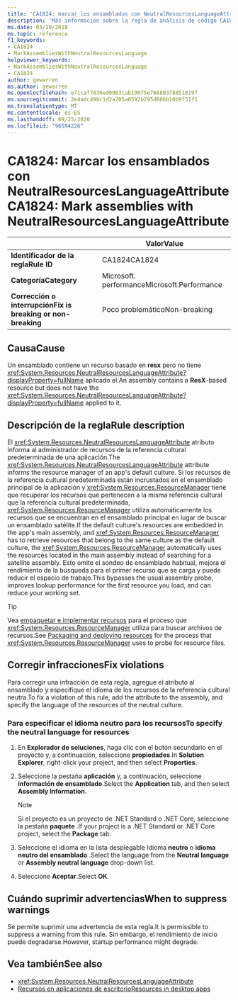 ```yaml
---
title: 'CA1824: marcar los ensamblados con NeutralResourcesLanguageAttribute (análisis de código)'
description: 'Más información sobre la regla de análisis de código CA1824: marcar los ensamblados con NeutralResourcesLanguageAttribute'
ms.date: 03/29/2018
ms.topic: reference
f1_keywords:
- CA1824
- MarkAssembliesWithNeutralResourcesLanguage
helpviewer_keywords:
- MarkAssembliesWithNeutralResourcesLanguage
- CA1824
author: gewarren
ms.author: gewarren
ms.openlocfilehash: e71caf7836ed0963cab19075e76680378851819f
ms.sourcegitcommit: 2e4adc490c1d2a705a0592b295d606b10b9f51f1
ms.translationtype: MT
ms.contentlocale: es-ES
ms.lasthandoff: 09/25/2020
ms.locfileid: "96594226"
---
```

# <a name="ca1824-mark-assemblies-with-neutralresourceslanguageattribute"></a><span data-ttu-id="93afb-103">CA1824: Marcar los ensamblados con NeutralResourcesLanguageAttribute</span><span class="sxs-lookup"><span data-stu-id="93afb-103">CA1824: Mark assemblies with NeutralResourcesLanguageAttribute</span></span>

| | <span data-ttu-id="93afb-104">Valor</span><span class="sxs-lookup"><span data-stu-id="93afb-104">Value</span></span> |
|-|-|
| <span data-ttu-id="93afb-105">**Identificador de la regla**</span><span class="sxs-lookup"><span data-stu-id="93afb-105">**Rule ID**</span></span> |<span data-ttu-id="93afb-106">CA1824</span><span class="sxs-lookup"><span data-stu-id="93afb-106">CA1824</span></span>|
| <span data-ttu-id="93afb-107">**Categoría**</span><span class="sxs-lookup"><span data-stu-id="93afb-107">**Category**</span></span> |<span data-ttu-id="93afb-108">Microsoft. performance</span><span class="sxs-lookup"><span data-stu-id="93afb-108">Microsoft.Performance</span></span>|
| <span data-ttu-id="93afb-109">**Corrección o interrupción**</span><span class="sxs-lookup"><span data-stu-id="93afb-109">**Fix is breaking or non-breaking**</span></span> |<span data-ttu-id="93afb-110">Poco problemático</span><span class="sxs-lookup"><span data-stu-id="93afb-110">Non-breaking</span></span>|

## <a name="cause"></a><span data-ttu-id="93afb-111">Causa</span><span class="sxs-lookup"><span data-stu-id="93afb-111">Cause</span></span>

<span data-ttu-id="93afb-112">Un ensamblado contiene un recurso basado en **resx** pero no tiene <xref:System.Resources.NeutralResourcesLanguageAttribute?displayProperty=fullName> aplicado el.</span><span class="sxs-lookup"><span data-stu-id="93afb-112">An assembly contains a **ResX**-based resource but does not have the <xref:System.Resources.NeutralResourcesLanguageAttribute?displayProperty=fullName> applied to it.</span></span>

## <a name="rule-description"></a><span data-ttu-id="93afb-113">Descripción de la regla</span><span class="sxs-lookup"><span data-stu-id="93afb-113">Rule description</span></span>

<span data-ttu-id="93afb-114">El <xref:System.Resources.NeutralResourcesLanguageAttribute> atributo informa al administrador de recursos de la referencia cultural predeterminada de una aplicación.</span><span class="sxs-lookup"><span data-stu-id="93afb-114">The <xref:System.Resources.NeutralResourcesLanguageAttribute> attribute informs the resource manager of an app's default culture.</span></span> <span data-ttu-id="93afb-115">Si los recursos de la referencia cultural predeterminada están incrustados en el ensamblado principal de la aplicación y <xref:System.Resources.ResourceManager> tiene que recuperar los recursos que pertenecen a la misma referencia cultural que la referencia cultural predeterminada, <xref:System.Resources.ResourceManager> utiliza automáticamente los recursos que se encuentran en el ensamblado principal en lugar de buscar un ensamblado satélite.</span><span class="sxs-lookup"><span data-stu-id="93afb-115">If the default culture's resources are embedded in the app's main assembly, and <xref:System.Resources.ResourceManager> has to retrieve resources that belong to the same culture as the default culture, the <xref:System.Resources.ResourceManager> automatically uses the resources located in the main assembly instead of searching for a satellite assembly.</span></span> <span data-ttu-id="93afb-116">Esto omite el sondeo de ensamblado habitual, mejora el rendimiento de la búsqueda para el primer recurso que se carga y puede reducir el espacio de trabajo.</span><span class="sxs-lookup"><span data-stu-id="93afb-116">This bypasses the usual assembly probe, improves lookup performance for the first resource you load, and can reduce your working set.</span></span>

> [!TIP]
> <span data-ttu-id="93afb-117">Vea [empaquetar e implementar recursos](../../../framework/resources/packaging-and-deploying-resources-in-desktop-apps.md) para el proceso que <xref:System.Resources.ResourceManager> utiliza para buscar archivos de recursos.</span><span class="sxs-lookup"><span data-stu-id="93afb-117">See [Packaging and deploying resources](../../../framework/resources/packaging-and-deploying-resources-in-desktop-apps.md) for the process that <xref:System.Resources.ResourceManager> uses to probe for resource files.</span></span>

## <a name="fix-violations"></a><span data-ttu-id="93afb-118">Corregir infracciones</span><span class="sxs-lookup"><span data-stu-id="93afb-118">Fix violations</span></span>

<span data-ttu-id="93afb-119">Para corregir una infracción de esta regla, agregue el atributo al ensamblado y especifique el idioma de los recursos de la referencia cultural neutra.</span><span class="sxs-lookup"><span data-stu-id="93afb-119">To fix a violation of this rule, add the attribute to the assembly, and specify the language of the resources of the neutral culture.</span></span>

### <a name="to-specify-the-neutral-language-for-resources"></a><span data-ttu-id="93afb-120">Para especificar el idioma neutro para los recursos</span><span class="sxs-lookup"><span data-stu-id="93afb-120">To specify the neutral language for resources</span></span>

1. <span data-ttu-id="93afb-121">En **Explorador de soluciones**, haga clic con el botón secundario en el proyecto y, a continuación, seleccione **propiedades**.</span><span class="sxs-lookup"><span data-stu-id="93afb-121">In **Solution Explorer**, right-click your project, and then select **Properties**.</span></span>

2. <span data-ttu-id="93afb-122">Seleccione la pestaña **aplicación** y, a continuación, seleccione **información de ensamblado**.</span><span class="sxs-lookup"><span data-stu-id="93afb-122">Select the **Application** tab, and then select **Assembly Information**.</span></span>

   > [!NOTE]
   > <span data-ttu-id="93afb-123">Si el proyecto es un proyecto de .NET Standard o .NET Core, seleccione la pestaña **paquete** .</span><span class="sxs-lookup"><span data-stu-id="93afb-123">If your project is a .NET Standard or .NET Core project, select the **Package** tab.</span></span>

3. <span data-ttu-id="93afb-124">Seleccione el idioma en la lista desplegable Idioma **neutro** o **idioma neutro del ensamblado** .</span><span class="sxs-lookup"><span data-stu-id="93afb-124">Select the language from the **Neutral language** or **Assembly neutral language** drop-down list.</span></span>

4. <span data-ttu-id="93afb-125">Seleccione **Aceptar**.</span><span class="sxs-lookup"><span data-stu-id="93afb-125">Select **OK**.</span></span>

## <a name="when-to-suppress-warnings"></a><span data-ttu-id="93afb-126">Cuándo suprimir advertencias</span><span class="sxs-lookup"><span data-stu-id="93afb-126">When to suppress warnings</span></span>

<span data-ttu-id="93afb-127">Se permite suprimir una advertencia de esta regla.</span><span class="sxs-lookup"><span data-stu-id="93afb-127">It is permissible to suppress a warning from this rule.</span></span> <span data-ttu-id="93afb-128">Sin embargo, el rendimiento de inicio puede degradarse.</span><span class="sxs-lookup"><span data-stu-id="93afb-128">However, startup performance might degrade.</span></span>

## <a name="see-also"></a><span data-ttu-id="93afb-129">Vea también</span><span class="sxs-lookup"><span data-stu-id="93afb-129">See also</span></span>

- <xref:System.Resources.NeutralResourcesLanguageAttribute>
- [<span data-ttu-id="93afb-130">Recursos en aplicaciones de escritorio</span><span class="sxs-lookup"><span data-stu-id="93afb-130">Resources in desktop apps</span></span>](../../../framework/resources/index.md)
